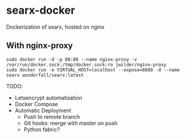 # searx-docker
Dockerization of searx, hosted on nginx
    
## With nginx-proxy
    sudo docker run -d -p 80:80 --name nginx-proxy -v /var/run/docker.sock:/tmp/docker.sock:ro jwilder/nginx-proxy
    sudo docker run -e VIRTUAL_HOST=localhost --expose=8888 -d --name searx wonderfall/searx:latest

TODO:
- Letsencrypt automatisation
- Docker Compose
- Automatic Deployment
    - Push to remote branch
    - Git hooks: merge with master on push
    - Python fabric?
